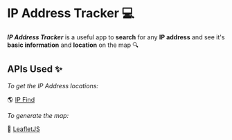 # IP Address Tracker 💻 #


***IP Address Tracker*** is a useful app to **search** for any **IP address** and see it's **basic information** and **location** on the map 🔍 

## APIs Used ✨ ##

_To get the IP Address locations:_

🌎 [IP Find](https://ipfind.com/)

_To generate the map:_

🍃 [LeafletJS](https://leafletjs.com/)
